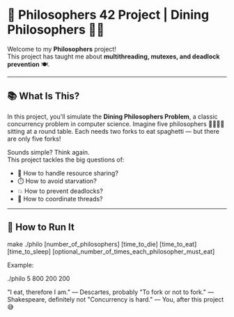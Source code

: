 # 💭 Philosophers 42 Project | Dining Philosophers 🍝🍴

Welcome to my **Philosophers** project!  
This project has taught me about **multithreading, mutexes, and deadlock prevention** 🍽️.

---

## 📚 What Is This?

In this project, you'll simulate the **Dining Philosophers Problem**, a classic concurrency problem in computer science. Imagine five philosophers 🧘‍♂️🧘‍♀️ sitting at a round table. Each needs two forks to eat spaghetti — but there are only five forks!

Sounds simple? Think again.  
This project tackles the big questions of:
- 🤹 How to handle resource sharing?
- ⏱️ How to avoid starvation?
- 💥 How to prevent deadlocks?
- 🧩 How to coordinate threads?

---

## 🧪 How to Run It

make
./philo [number_of_philosophers] [time_to_die] [time_to_eat] [time_to_sleep] [optional_number_of_times_each_philosopher_must_eat]

Example:

./philo 5 800 200 200

"I eat, therefore I am." — Descartes, probably
"To fork or not to fork." — Shakespeare, definitely not
"Concurrency is hard." — You, after this project 😅
